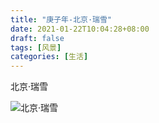```yaml
---
title: "庚子年-北京·瑞雪"
date: 2021-01-22T10:04:28+08:00
draft: false
tags: [风景]
categories: [生活]
---
```


北京·瑞雪

![北京·瑞雪](https://cdn.jsdelivr.net/gh/ai0376/ownwiki.pic.0@master/IMG_20210119_091936.jpg)

<!--more-->